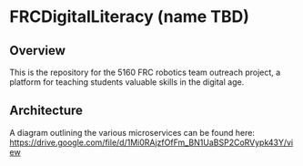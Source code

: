 # FRCDigitalLiteracy (name TBD)
## Overview
This is the repository for the 5160 FRC robotics team outreach project, a platform for teaching students valuable skills in the digital age.

## Architecture
A diagram outlining the various microservices can be found here: 
https://drive.google.com/file/d/1Mi0RAjzfOfFm_BN1UaBSP2CoRVypk43Y/view
